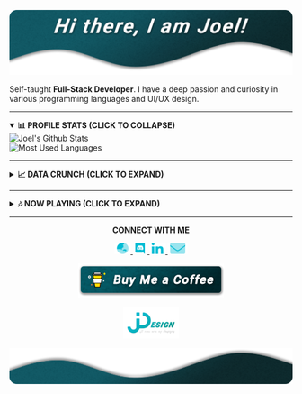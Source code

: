 [![JDesign](https://raw.githubusercontent.com/JDesignEra/JDesignEra/master/assets/headers/intro-header.png)](https://jdesignera.com)

Self-taught **Full-Stack Developer**. I have a deep passion and curiosity in various programming languages and UI/UX design.

*****

<details open>
 <summary>
  <b>📊 PROFILE STATS (CLICK TO COLLAPSE)</b>
 </summary>
 
 <img width="467px" align="left" alt="Joel's Github Stats" title="Joel's Github Stats" src="https://github-readme-stats.jdesignera.vercel.app/api?username=JDesignEra&title_color=00bcd4&text_color=fff&icon_color=00bcd4&bg_color=25,005a65,082a2d&show_icons=true&hide_border=true&hide=stars&count_private=true&include_all_commits=true" />
 
 <img width="367px" alt="Most Used Languages" title="Mose Used Languages" src="https://github-readme-stats.jdesignera.vercel.app/api/top-langs/?username=JDesignEra&title_color=00bcd4&text_color=fff&bg_color=25,005a65,082a2d&hide-border=true&layout=compact">
</details>

*****

<details>
 <summary>
  <b>📈 DATA CRUNCH (CLICK TO EXPAND)</b>
 </summary>
 
 <!--START_SECTION:waka-->
![Profile Views](http://img.shields.io/badge/Profile%20Views-433-blue)

![Lines of code](https://img.shields.io/badge/From%20Hello%20World%20I've%20written-1.6%20million%20Lines%20of%20code-blue)

**🐱 My GitHub Data** 

> 🏆 315 Contributions in year 2020
 > 
> 📦 Used 411.7 kB in GitHub's Storage 
 > 
> 💼 Opted to Hire
 > 
> 📜 15 Public Repositories 
 > 
> 🔑 3 Owned Private Repositories 

**I'm a night 🦉** 

```text
🌞 Morning    58 commits     ████░░░░░░░░░░░░░░░░░░░░░   19.27% 
🌆 Daytime    88 commits     ███████░░░░░░░░░░░░░░░░░░   29.24% 
🌃 Evening    38 commits     ███░░░░░░░░░░░░░░░░░░░░░░   12.62% 
🌙 Night      117 commits    █████████░░░░░░░░░░░░░░░░   38.87%

```
📅 **I'm Most Productive on Saturdays** 

```text
Monday       35 commits     ███░░░░░░░░░░░░░░░░░░░░░░   11.63% 
Tuesday      35 commits     ███░░░░░░░░░░░░░░░░░░░░░░   11.63% 
Wednesday    39 commits     ███░░░░░░░░░░░░░░░░░░░░░░   12.96% 
Thursday     18 commits     █░░░░░░░░░░░░░░░░░░░░░░░░   5.98% 
Friday       65 commits     █████░░░░░░░░░░░░░░░░░░░░   21.59% 
Saturday     81 commits     ██████░░░░░░░░░░░░░░░░░░░   26.91% 
Sunday       28 commits     ██░░░░░░░░░░░░░░░░░░░░░░░   9.3%

```


📊 **This week I spent my time on** 

```text
💬 Languages: 
C                        13 hrs 51 mins      ████████████████░░░░░░░░░   65.22% 
Swift                    5 hrs 27 mins       ██████░░░░░░░░░░░░░░░░░░░   25.66% 
Cocoa                    47 mins             █░░░░░░░░░░░░░░░░░░░░░░░░   3.73% 
CSS                      18 mins             ░░░░░░░░░░░░░░░░░░░░░░░░░   1.45% 
Markdown                 13 mins             ░░░░░░░░░░░░░░░░░░░░░░░░░   1.09%

🔥 Editors: 
VS Code                  14 hrs 31 mins      █████████████████░░░░░░░░   68.3% 
Xcode                    6 hrs 14 mins       ███████░░░░░░░░░░░░░░░░░░   29.39% 
Android Studio           14 mins             ░░░░░░░░░░░░░░░░░░░░░░░░░   1.11% 
Visual Studio            12 mins             ░░░░░░░░░░░░░░░░░░░░░░░░░   0.94% 
PyCharmCore              3 mins              ░░░░░░░░░░░░░░░░░░░░░░░░░   0.26%

🐱‍💻 Projects: 
qmk_firmware             14 hrs 9 mins       ████████████████░░░░░░░░░   66.59% 
T4_NewsApp               6 hrs 14 mins       ███████░░░░░░░░░░░░░░░░░░   29.39% 
Unknown Project          18 mins             ░░░░░░░░░░░░░░░░░░░░░░░░░   1.45% 
MovieViewer_Basic_Student14 mins             ░░░░░░░░░░░░░░░░░░░░░░░░░   1.11% 
tripsia                  12 mins             ░░░░░░░░░░░░░░░░░░░░░░░░░   0.94%

```

**Timeline**

![Chart not found](https://github.com/JDesignEra/JDesignEra/blob/master/charts/bar_graph.png) 


<!--END_SECTION:waka-->
</details>

*****

<details>
 <summary>
  <b>🎶 NOW PLAYING (CLICK TO EXPAND)</b>
 </summary>
 
 <p align="center">
  <a href="https://spotify-github-profile.vercel.app/api/view?uid=tgm.joel&redirect=true">
   <img alt="Spotify" src="https://spotify-github-profile.vercel.app/api/view?uid=tgm.joel&cover_image=true" />
  </a>
 </p>
</details>

*****

<p align="center">
  <b>CONNECT WITH ME</b>
  
  <p align="center">
    <a href="https://jdesignera.com">
      <img height="20px" alt="Website" src="https://raw.githubusercontent.com/JDesignEra/JDesignEra/master/assets/icons/globe-asia-duotone.svg" />
    </a>
    <a href="https://discordapp.com/users/156834654140235776">
     <img height="20px" alt="Discord" src="https://raw.githubusercontent.com/JDesignEra/JDesignEra/master/assets/icons/discord-brands.svg" />
    </a>
    <a href="https://www.linkedin.com/in/jdesignera">
      <img height="20px" alt="LinkedIn" src="https://raw.githubusercontent.com/JDesignEra/JDesignEra/master/assets/icons/linkedin-in-brands.svg" />
    </a>
    <a href="mailto:joel@jdesignera.com">
      <img height="20px" alt="Email" src="https://raw.githubusercontent.com/JDesignEra/JDesignEra/master/assets/icons/envelope-duotone.svg" />
    </a>
  </p>
  
  <p align="center">
   <a href="https://www.buymeacoffee.com/JDesignEra">
    <img alt="Buy Me A Coffee" src="https://raw.githubusercontent.com/JDesignEra/JDesignEra/master/assets/buttons/buy-me-a-coffee.png" />
   </a>
</p>


 <p align="center">
  <a href="https://jdesignera.com">
    <img width="100px" alt="JDesign" src="https://raw.githubusercontent.com/JDesignEra/JDesignEra/master/assets/logos/logo-full.png" />
  </a>
</p>

![JDesign](https://raw.githubusercontent.com/JDesignEra/JDesignEra/master/assets/headers/bottom-wave.png)
